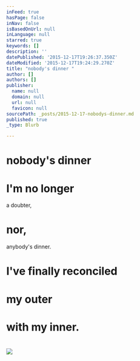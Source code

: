 ```yaml
---
inFeed: true
hasPage: false
inNav: false
isBasedOnUrl: null
inLanguage: null
starred: true
keywords: []
description: ''
datePublished: '2015-12-17T19:26:37.350Z'
dateModified: '2015-12-17T19:24:29.270Z'
title: "nobody's dinner "
author: []
authors: []
publisher:
  name: null
  domain: null
  url: null
  favicon: null
sourcePath: _posts/2015-12-17-nobodys-dinner.md
published: true
_type: Blurb

---
```

# nobody's dinner 

# I'm no longer 
a doubter, 

# nor,
anybody's dinner. 

# I've finally reconciled 

# my outer 

# with my inner.

# ![](src)